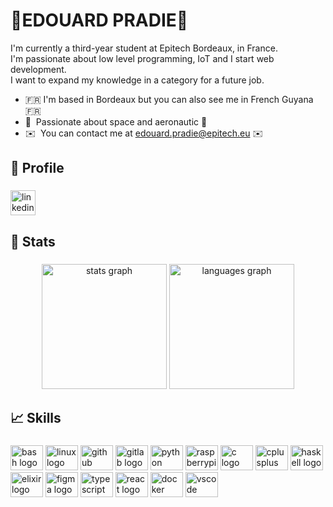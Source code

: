🚀EDOUARD PRADIE🚀
===========================

I'm currently a third-year student at Epitech Bordeaux, in France. <br/>
I'm passionate about low level programming, IoT and I start web development. <br/>
I want to expand my knowledge in a category for a future job.

* 🇫🇷  I'm based in Bordeaux but you can also see me in French Guyana  🇫🇷
* 🚀  Passionate about space and aeronautic   🚀
* ✉️  You can contact me at [edouard.pradie@epitech.eu](mailto:edouard.pradie@epitech.eu)  ✉️

###

<h2 align="left" color="#38bdae">🔎 Profile</h2>

###

<div align="left">
  <a href="https://www.linkedin.com/in/edouard-pradie-bb7121237/" target="_blank">
    <img src="https://img.shields.io/static/v1?message=LinkedIn&logo=linkedin&label=&color=0077B5&logoColor=white&labelColor=&style=for-the-badge" height="40" alt="linkedin logo"  />
  </a>
</div>

###

<h2 align="left" color="#38bdae">🐙 Stats</h2>

###

<div align="center">
  <img src="https://github-readme-stats-git-masterrstaa-rickstaa.vercel.app/api?username=EdouardPradie&show_icons=true&hide=&count_private=true&theme=tokyonight&hide_border=false&show_icons=true" height="200" alt="stats graph"  />
  <img src="https://github-readme-stats-git-masterrstaa-rickstaa.vercel.app/api/top-langs/?username=EdouardPradie&langs_count=10&theme=tokyonight&hide_border=false&locale=en&custom_title=Top%20%Languages&layout=compact" height="200" alt="languages graph"  />
</div>

###

<h2 align="left" color="#38bdae">📈 Skills</h2>

###

<div align="left">
  <img src="https://cdn.jsdelivr.net/gh/devicons/devicon/icons/bash/bash-original.svg" height="40" width="52" alt="bash logo"  />
  <img src="https://cdn.jsdelivr.net/gh/devicons/devicon/icons/linux/linux-original.svg" height="40" width="52" alt="linux logo"  />
  <img src="https://cdn.jsdelivr.net/gh/devicons/devicon/icons/github/github-original.svg" height="40" width="52" alt="github logo"  />
  <img src="https://cdn.jsdelivr.net/gh/devicons/devicon/icons/gitlab/gitlab-original.svg" height="40" width="52" alt="gitlab logo"  />
  <img src="https://cdn.jsdelivr.net/gh/devicons/devicon/icons/python/python-original.svg" height="40" width="52" alt="python logo"  />
  <img src="https://cdn.jsdelivr.net/gh/devicons/devicon/icons/raspberrypi/raspberrypi-original.svg" height="40" width="52" alt="raspberrypi logo"  />
  <img src="https://cdn.jsdelivr.net/gh/devicons/devicon/icons/c/c-original.svg" height="40" width="52" alt="c logo"  />
  <img src="https://cdn.jsdelivr.net/gh/devicons/devicon/icons/cplusplus/cplusplus-original.svg" height="40" width="52" alt="cplusplus logo"  />
  <img src="https://cdn.jsdelivr.net/gh/devicons/devicon/icons/haskell/haskell-original.svg" height="40" width="52" alt="haskell logo"  />
  <img src="https://cdn.jsdelivr.net/gh/devicons/devicon/icons/elixir/elixir-original.svg" height="40" width="52" alt="elixir logo"  />
  <img src="https://cdn.jsdelivr.net/gh/devicons/devicon/icons/figma/figma-original.svg" height="40" width="52" alt="figma logo"  />
  <img src="https://cdn.jsdelivr.net/gh/devicons/devicon/icons/typescript/typescript-original.svg" height="40" width="52" alt="typescript logo"  />
  <img src="https://cdn.jsdelivr.net/gh/devicons/devicon/icons/react/react-original.svg" height="40" width="52" alt="react logo"  />
  <img src="https://cdn.jsdelivr.net/gh/devicons/devicon/icons/docker/docker-original.svg" height="40" width="52" alt="docker logo"  />
  <img src="https://cdn.jsdelivr.net/gh/devicons/devicon/icons/vscode/vscode-original.svg" height="40" width="52" alt="vscode logo"  />
</div>
